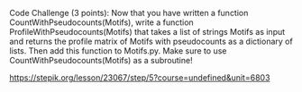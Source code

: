 Code Challenge (3 points): Now that you have written a function CountWithPseudocounts(Motifs), write a function ProfileWithPseudocounts(Motifs) that takes a list of strings Motifs as input and returns the profile matrix of Motifs with pseudocounts as a dictionary of lists. Then add this function to Motifs.py. Make sure to use CountWithPseudocounts(Motifs) as a subroutine!


https://stepik.org/lesson/23067/step/5?course=undefined&unit=6803